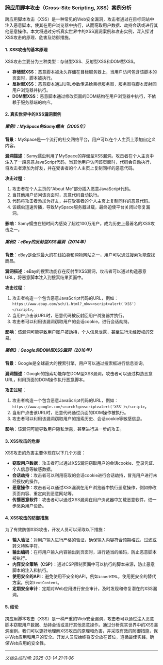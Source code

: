 ### 跨应用脚本攻击（Cross-Site Scripting, XSS）案例分析

跨应用脚本攻击（XSS）是一种常见的Web安全漏洞，攻击者通过在目标网站中注入恶意脚本，使其在用户浏览器中执行，从而窃取用户数据、劫持会话或进行其他恶意操作。本文将通过分析真实世界中的XSS漏洞案例和攻击实例，深入探讨XSS攻击的原理、危害及防御措施。

#### 1. XSS攻击的基本原理

XSS攻击主要分为三种类型：存储型XSS、反射型XSS和DOM型XSS。

- **存储型XSS**：恶意脚本被永久存储在目标服务器上，当用户访问包含该脚本的页面时，脚本被执行。
- **反射型XSS**：恶意脚本通过URL参数传递给目标服务器，服务器将脚本反射回用户浏览器并执行。
- **DOM型XSS**：恶意脚本通过修改页面的DOM结构在用户浏览器中执行，不依赖于服务器端的响应。

#### 2. 真实世界中的XSS漏洞案例

##### 案例1：MySpace的Samy蠕虫（2005年）

**背景**：MySpace是一个流行的社交网络平台，用户可以在个人主页上添加自定义内容。

**漏洞描述**：Samy蠕虫利用了MySpace的存储型XSS漏洞。攻击者在个人主页中注入了一段恶意JavaScript代码，当其他用户访问该页面时，代码会自动执行，将攻击者添加为好友，并在受害者的个人主页上复制同样的恶意代码。

**攻击过程**：
1. 攻击者在个人主页的“About Me”部分插入恶意JavaScript代码。
2. 当其他用户访问该页面时，恶意代码自动执行。
3. 代码将攻击者添加为好友，并在受害者的个人主页上复制同样的恶意代码。
4. 该蠕虫迅速传播，导致MySpace服务器过载，最终迫使平台关闭以修复漏洞。

**影响**：Samy蠕虫在短时间内感染了超过100万用户，成为历史上最著名的XSS攻击之一。

##### 案例2：eBay的反射型XSS漏洞（2014年）

**背景**：eBay是全球最大的在线拍卖和购物网站之一，用户可以通过搜索功能查找商品。

**漏洞描述**：eBay的搜索功能存在反射型XSS漏洞，攻击者可以通过构造恶意URL，将恶意脚本注入到搜索结果页面中。

**攻击过程**：
1. 攻击者构造一个包含恶意JavaScript代码的URL，例如：`https://www.ebay.com/sch/i.html?_nkw=<script>alert('XSS')</script>`。
2. 当用户点击该URL时，恶意代码被反射回用户浏览器并执行。
3. 攻击者可以利用该漏洞窃取用户的会话cookie，进行会话劫持。

**影响**：该漏洞可能导致用户账户被劫持，个人信息泄露，甚至进行未经授权的交易。

##### 案例3：Google的DOM型XSS漏洞（2016年）

**背景**：Google是全球最大的搜索引擎，用户可以通过搜索框进行信息查询。

**漏洞描述**：Google的搜索功能存在DOM型XSS漏洞，攻击者可以通过构造恶意URL，利用页面的DOM操作执行恶意脚本。

**攻击过程**：
1. 攻击者构造一个包含恶意JavaScript代码的URL，例如：`https://www.google.com/search?q=<script>alert('XSS')</script>`。
2. 当用户点击该URL时，恶意代码通过页面的DOM操作被执行。
3. 攻击者可以利用该漏洞窃取用户的搜索历史、会话cookie等敏感信息。

**影响**：该漏洞可能导致用户隐私泄露，甚至进行进一步的攻击。

#### 3. XSS攻击的危害

XSS攻击的危害主要体现在以下几个方面：

- **窃取用户数据**：攻击者可以通过XSS漏洞窃取用户的会话cookie、登录凭证、个人信息等敏感数据。
- **会话劫持**：攻击者可以利用窃取的会话cookie进行会话劫持，冒充用户进行未经授权的操作。
- **恶意操作**：攻击者可以通过XSS漏洞在用户浏览器中执行恶意操作，例如修改页面内容、重定向到恶意网站等。
- **传播恶意软件**：攻击者可以通过XSS漏洞在用户浏览器中加载恶意软件，进一步感染用户设备。

#### 4. XSS攻击的防御措施

为了有效防御XSS攻击，开发人员可以采取以下措施：

- **输入验证**：对用户输入进行严格的验证，确保输入内容符合预期格式，过滤或转义特殊字符。
- **输出编码**：在将用户输入内容输出到页面时，进行适当的编码，防止恶意脚本被执行。
- **内容安全策略（CSP）**：通过CSP限制页面中可以执行的脚本来源，防止恶意脚本的注入和执行。
- **使用安全的API**：避免使用不安全的API，例如`innerHTML`，使用更安全的替代方案，例如`textContent`。
- **定期安全审计**：定期对Web应用进行安全审计，及时发现和修复潜在的XSS漏洞。

#### 5. 结论

跨应用脚本攻击（XSS）是一种严重的Web安全漏洞，攻击者可以通过注入恶意脚本窃取用户数据、劫持会话或进行其他恶意操作。通过分析真实世界中的XSS漏洞案例，我们可以更好地理解XSS攻击的原理和危害，并采取有效的防御措施，保护Web应用和用户的安全。开发人员应始终将安全放在首位，遵循最佳实践，确保Web应用的安全性。

---

*文档生成时间: 2025-03-14 21:11:06*


